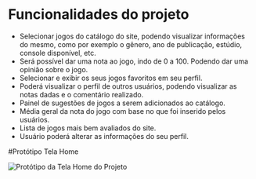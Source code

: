 # Funcionalidades do projeto

- Selecionar jogos do catálogo do site, podendo visualizar informações do mesmo, como por exemplo o gênero, ano de publicação, estúdio, console disponível, etc.
- Será possível dar uma nota ao jogo, indo de 0 a 100. Podendo dar uma opinião sobre o jogo.
- Selecionar e exibir os seus jogos favoritos em seu perfil.
- Poderá visualizar o perfil de outros usuários, podendo visualizar as notas dadas e o comentário realizado.
- Painel de sugestões de jogos a serem adicionados ao catálogo.
- Média geral da nota do jogo com base no que foi inserido pelos usuários.
- Lista de jogos mais bem avaliados do site.
- Usuário poderá alterar as informações do seu perfil.

  

#Protótipo Tela Home

![Protótipo da Tela Home do Projeto](https://github.com/ProjetoPiADS/ProjetoPi/blob/main/DocsImg/Prototipo.png)
